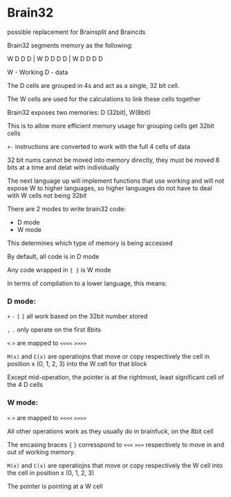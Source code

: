# Brain32

possible replacement for Brainsplit and Braincds

Brain32 segments memory as the following:

W D D D | W D D D D | W D D D D

W - Working
D - data

The D cells are grouped in 4s and act as a single, 32 bit cell.

The W cells are used for the calculations to link these cells together

Brain32 exposes two memories: D (32bit), W(8bit)

This is to allow more efficient memory usage for grouping cells get 32bit cells

`+-` instructions are converted to work with the full 4 cells of data

32 bit nums cannot be moved into memory directly, they must be moved 8 bits at a time and delat with individually

The next language up will implement functions that use working and will not expose W to higher languages, so higher languages do not have to deal with W cells not being 32bit



There are 2 modes to write brain32 code:
- D mode
- W mode

This determines which type of memory is being accessed

By default, all code is in D mode

Any code wrapped in `{ }` is W mode

In terms of compilation to a lower language, this means:

### D mode:
`+` `-` `[` `]` all work based on the 32bit number stored

`,` `.` only operate on the first 8bits

`<` `>` are mapped to `<<<<` `>>>>`

`M(x)` and `C(x)` are operatiojns that move or copy respectively the cell in position x (0, 1, 2, 3) into the W cell for that block

Except mid-operation, the pointer is at the rightmost, least significant cell of the 4 D cells

### W mode:
`<` `>` are mapped to `<<<<` `>>>>`

All other operations work as they usually do in brainfuck, on the 8bit cell

The encasing braces `{` `}` corresspond to `<<<` `>>>` respectively to move in and out of working memory.

`M(x)` and `C(x)` are operatiojns that move or copy respectively the W cell into the cell in position x (0, 1, 2, 3)

The pointer is pointing at a W cell